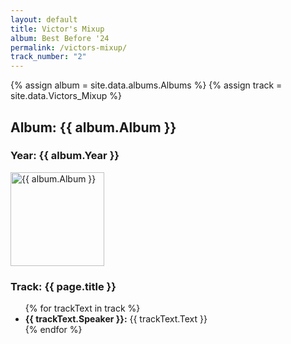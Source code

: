 ```yaml
---
layout: default
title: Victor's Mixup
album: Best Before '24
permalink: /victors-mixup/
track_number: "2"
---
```


{% assign album = site.data.albums.Albums %}
{% assign track = site.data.Victors_Mixup %}

<h2>Album: {{ album.Album }}</h2>
<h3>Year: {{ album.Year }}</h3>
<p><img src="/assets/png/{{ album.Album_Picture }}" alt="{{ album.Album }}" width="150" height="150"></p>

<h3>Track: {{ page.title }}</h3>
<ul>
  {% for trackText in track %}
    <li>
      <strong>{{ trackText.Speaker }}:</strong> {{ trackText.Text }}
      <br>
    </li>
  {% endfor %}
</ul>
